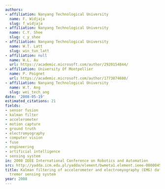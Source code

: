 ```yaml
---
authors:
- affiliation: Nanyang Technological University
  name: F. Widjaja
  slug: f_widjaja
- affiliation: Nanyang Technological University
  name: C.Y. Shee
  slug: c_y_shee
- affiliation: Nanyang Technological University
  name: W.T. Latt
  slug: win_tun_latt
- affiliation: null
  name: W.L. Au
  url: https://academic.microsoft.com/author/2920154844/
- affiliation: University Of Montpellier
  name: P. Poignet
  url: https://academic.microsoft.com/author/1773874680/
- affiliation: Nanyang Technological University
  name: W.T. Ang
  slug: wei_tech_ang
date: '2008-05-19'
estimated_citations: 21
fields:
- sensor fusion
- kalman filter
- accelerometer
- motion capture
- ground truth
- electromyography
- computer vision
- fuse
- engineering
- artificial intelligence
- sensing system
in: 2008 IEEE International Conference on Robotics and Automation
src: http://yadda.icm.edu.pl/yadda/element/bwmeta1.element.ieee-000004543706
title: Kalman filtering of accelerometer and electromyography (EMG) data in pathological
  tremor sensing system
year: 2008
---
```

